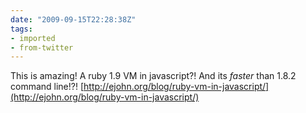 ```yaml
---
date: "2009-09-15T22:28:38Z"
tags:
- imported
- from-twitter
---
```

This is amazing\! A ruby 1.9 VM in javascript?\! And its *faster* than 1.8.2 command line\!?\! [http://ejohn.org/blog/ruby-vm-in-javascript/](http://ejohn.org/blog/ruby-vm-in-javascript/)
